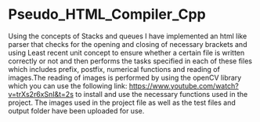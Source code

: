 # Pseudo_HTML_Compiler_Cpp
Using the concepts of Stacks and queues I have implemented an html like parser that checks for the opening and closing of necessary brackets and using Least recent unit concept to ensure whether a certain file is written correctly or not and then performs the tasks specified in each of these files which includes prefix, postfix, numerical functions and reading of images.The reading of images is performed by using the openCV library which you can use the following link: https://www.youtube.com/watch?v=trXs2r6xSnI&t=2s to install and use the necessary functions used in the project. The images used in the project file as well as the test files and output folder have been uploaded for use.
